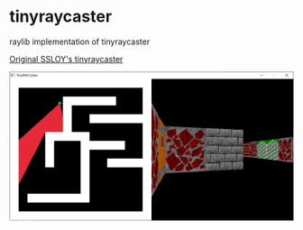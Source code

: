 # tinyraycaster
 raylib implementation of tinyraycaster

[Original SSLOY's tinyraycaster](https://github.com/ssloy/tinyraycaster)

![Screenshot](ss.png)
